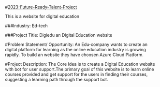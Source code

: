 #<a href="https://ashy-cliff-0e9dc8600.4.azurestaticapps.net/index.html">2023-Future-Ready-Talent-Project</a>

This is a website for digital education


###Industry:
Ed-tech


###Project Title:
Digiedu an Digital Education website


#Problem Statement/ Opportunity:
An Edu-company wants to create an digital platform for learning as the online education industry is growing rapidly. To build an website they have choosen Azure Cloud Platform.


#Project Description:
The Core Idea is to create a Digital Education website with bot for user support.The primary goal of this website is to learn online courses provided and get support for the users in finding their courses, suggesting a learning path through the support bot.

